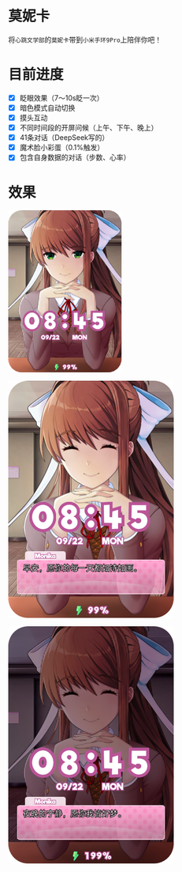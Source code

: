 # 莫妮卡
将`心跳文学部`的`莫妮卡`带到`小米手环9Pro`上陪伴你吧！

# 目前进度

- [x] 眨眼效果（7～10s眨一次）
- [x] 暗色模式自动切换
- [x] 摸头互动
- [x] 不同时间段的开屏问候（上午、下午、晚上）
- [x] 41条对话（DeepSeek写的）
- [x] 魔术脸小彩蛋（0.1%触发）
- [x] 包含自身数据的对话（步数、心率）

# 效果
![预览](/images/preview.png)

![预览](/images/1.png)

![预览](/images/2.png)